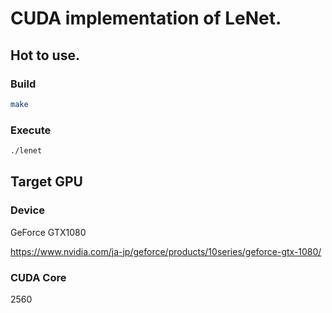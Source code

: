 # CUDA implementation of LeNet.

## Hot to use.
### Build
```bash
make
```

### Execute
```bash
./lenet
```

## Target GPU
### Device
GeForce GTX1080

https://www.nvidia.com/ja-jp/geforce/products/10series/geforce-gtx-1080/
### CUDA Core
2560